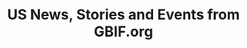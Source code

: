 ---
# Stories about GBIF-mediated US data
title: US News, Stories and Events from GBIF.org
layout: compose
parallax: true

composition:

    
  - type: stories
    data: GBIFevents
---